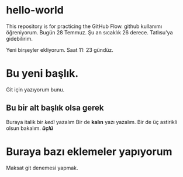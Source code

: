 # hello-world
This repository is for practicing the GitHub Flow. 
github kullanımı öğreniyorum. Bugün 28 Temmuz. Şu an sıcaklık 26 derece. Tatlısu'ya gidebilirim. 

Yeni birşeyler ekliyorum. Saat 11: 23 gündüz. 

# Bu yeni başlık. 
Git için yazıyorum bunu. 
## Bu bir alt başlık olsa gerek 
Buraya italik bir *kedi* yazalım 
Bir de **kalın** yazı yazalım. 
Bir de üç astirikli olsun bakalım. ***üçlü***

# Buraya bazı eklemeler yapıyorum 
Maksat git denemesi yapmak. 
